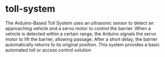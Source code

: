 # toll-system
The Arduino-Based Toll System uses an ultrasonic sensor to detect an approaching vehicle and a servo motor to control the barrier. When a vehicle is detected within a certain range, the Arduino signals the servo motor to lift the barrier, allowing passage. After a short delay, the barrier automatically returns to its original position. This system provides a basic automated toll or access control solution
